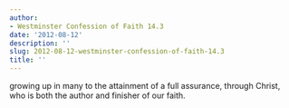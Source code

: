 ```yaml
---
author:
- Westminster Confession of Faith 14.3
date: '2012-08-12'
description: ''
slug: 2012-08-12-westminster-confession-of-faith-14.3
title: ''
---
```

growing up in many to the attainment of a full assurance, through Christ, who is both the author and finisher of our faith.



